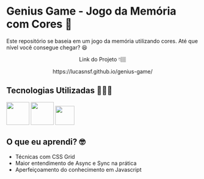 # Genius Game - Jogo da Memória com Cores 🧠

Este repositório se baseia em um jogo da memória utilizando cores. Até que nível você consegue chegar? 😆

<div align="center">
  <p>Link do Projeto 👇🏽</p>
  https://lucasnsf.github.io/genius-game/
</div>

## Tecnologias Utilizadas 🧑🏽‍💻

<div>
  <img width="60" src="https://cdn.jsdelivr.net/gh/devicons/devicon/icons/html5/html5-original-wordmark.svg" />
  <img width="60" src="https://cdn.jsdelivr.net/gh/devicons/devicon/icons/css3/css3-original-wordmark.svg" />
  <img width="50" src="https://cdn.jsdelivr.net/gh/devicons/devicon/icons/javascript/javascript-original.svg" />
</div>

## O que eu aprendi? 🤓

- Técnicas com CSS Grid
- Maior entendimento de Async e Sync na prática
- Aperfeiçoamento do conhecimento em Javascript

